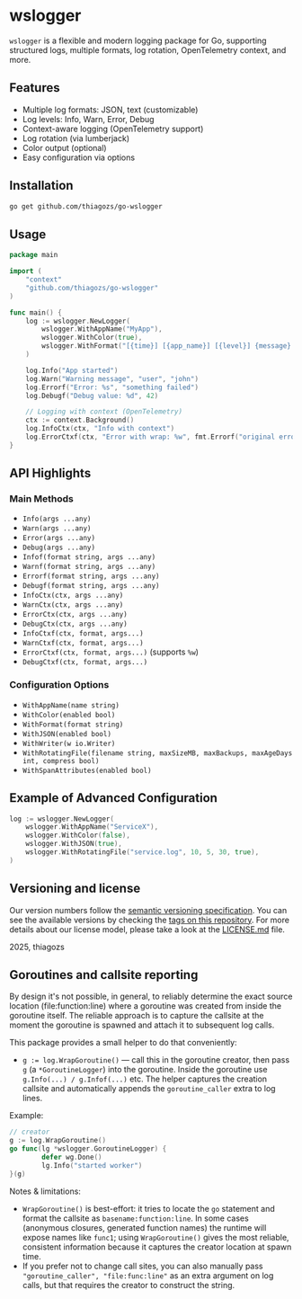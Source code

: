 
# wslogger

`wslogger` is a flexible and modern logging package for Go, supporting structured logs, multiple formats, log rotation, OpenTelemetry context, and more.

## Features

- Multiple log formats: JSON, text (customizable)
- Log levels: Info, Warn, Error, Debug
- Context-aware logging (OpenTelemetry support)
- Log rotation (via lumberjack)
- Color output (optional)
- Easy configuration via options

## Installation

```bash
go get github.com/thiagozs/go-wslogger
```

## Usage

```go
package main

import (
    "context"
    "github.com/thiagozs/go-wslogger"
)

func main() {
    log := wslogger.NewLogger(
        wslogger.WithAppName("MyApp"),
        wslogger.WithColor(true),
        wslogger.WithFormat("[{time}] [{app_name}] [{level}] {message} {extra}"),
    )

    log.Info("App started")
    log.Warn("Warning message", "user", "john")
    log.Errorf("Error: %s", "something failed")
    log.Debugf("Debug value: %d", 42)

    // Logging with context (OpenTelemetry)
    ctx := context.Background()
    log.InfoCtx(ctx, "Info with context")
    log.ErrorCtxf(ctx, "Error with wrap: %w", fmt.Errorf("original error"))
}
```

## API Highlights

### Main Methods

- `Info(args ...any)`
- `Warn(args ...any)`
- `Error(args ...any)`
- `Debug(args ...any)`
- `Infof(format string, args ...any)`
- `Warnf(format string, args ...any)`
- `Errorf(format string, args ...any)`
- `Debugf(format string, args ...any)`
- `InfoCtx(ctx, args ...any)`
- `WarnCtx(ctx, args ...any)`
- `ErrorCtx(ctx, args ...any)`
- `DebugCtx(ctx, args ...any)`
- `InfoCtxf(ctx, format, args...)`
- `WarnCtxf(ctx, format, args...)`
- `ErrorCtxf(ctx, format, args...)` (supports `%w`)
- `DebugCtxf(ctx, format, args...)`

### Configuration Options

- `WithAppName(name string)`
- `WithColor(enabled bool)`
- `WithFormat(format string)`
- `WithJSON(enabled bool)`
- `WithWriter(w io.Writer)`
- `WithRotatingFile(filename string, maxSizeMB, maxBackups, maxAgeDays int, compress bool)`
- `WithSpanAttributes(enabled bool)`

## Example of Advanced Configuration

```go
log := wslogger.NewLogger(
    wslogger.WithAppName("ServiceX"),
    wslogger.WithColor(false),
    wslogger.WithJSON(true),
    wslogger.WithRotatingFile("service.log", 10, 5, 30, true),
)
```

## Versioning and license

Our version numbers follow the [semantic versioning specification](http://semver.org/). You can see the available versions by checking the [tags on this repository](https://github.com/thiagozs/go-wslogger/tags). For more details about our license model, please take a look at the [LICENSE.md](LICENSE.md) file.

2025, thiagozs

## Goroutines and callsite reporting

By design it's not possible, in general, to reliably determine the exact source
location (file:function:line) where a goroutine was created from inside the
goroutine itself. The reliable approach is to capture the callsite at the
moment the goroutine is spawned and attach it to subsequent log calls.

This package provides a small helper to do that conveniently:

- `g := log.WrapGoroutine()` — call this in the goroutine creator, then pass
    `g` (a `*GoroutineLogger`) into the goroutine. Inside the goroutine use
    `g.Info(...) / g.Infof(...)` etc. The helper captures the creation
    callsite and automatically appends the `goroutine_caller` extra to log lines.

Example:

```go
// creator
g := log.WrapGoroutine()
go func(lg *wslogger.GoroutineLogger) {
        defer wg.Done()
        lg.Info("started worker")
}(g)
```

Notes & limitations:

- `WrapGoroutine()` is best-effort: it tries to locate the `go` statement and
    format the callsite as `basename:function:line`. In some cases (anonymous
    closures, generated function names) the runtime will expose names like
    `func1`; using `WrapGoroutine()` gives the most reliable, consistent
    information because it captures the creator location at spawn time.
- If you prefer not to change call sites, you can also manually pass
    `"goroutine_caller", "file:func:line"` as an extra argument on log calls,
    but that requires the creator to construct the string.

